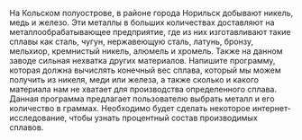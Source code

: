 На Кольском полуострове, в районе города Норильск добывают никель, медь и железо. Эти металлы в больших количествах доставляют  на металлообрабатывающее предприятие, где из них изготавливают такие сплавы как сталь, чугун, нержавеющую сталь, латунь, бронзу, мельхиор, кремнистый никель, алюмель и хромель. Также на данном заводе сильная нехватка других материалов. Напишите программу, которая должна вычислять конечный вес сплава, который мы можем получить из никеля, меди или железа, а также сколько и какого материала нам не хватает для производства определенного сплава. Данная программа предлагает пользователю выбрать металл и его количество в граммах. Необходимо будет сделать некоторое интернет-исследование, чтобы узнать процентный состав производимых сплавов.
